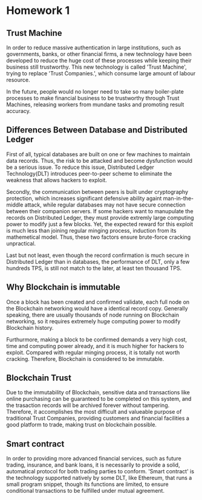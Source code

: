 # Homework 1

## Trust Machine
In order to reduce massive authentication in large institutions, such as governments, banks, or other financial firms, a new technology have been developed to reduce the huge cost of these processes while keeping their business still trustworthy. This new technology is called 'Trust Machine', trying to replace 'Trust Companies.', which consume large amount of labour resource.

In the future, people would no longer need to take so many boiler-plate processes to make financial business to be trustworthy through Trust Machines, releasing workers from mundane tasks and promoting result accuracy.

## Differences Between Database and Distributed Ledger

First of all, typical databases are built on one or few machines to maintain data records. Thus, the risk to be attacked and become dysfunction would be a serious issue. To reduce this issue, Distributed Ledger Technology(DLT) introduces peer-to-peer scheme to eliminate the weakness that allows hackers to exploit. 

Secondly, the communication between peers is built under cryptography protection, which increases significant defensive ability againt man-in-the-middle attack, while regular databases may not have secure connection between their companion servers. If some hackers want to manupulate the records on Distributed Ledger, they must provide extremly large computing power to modify just a few blocks. Yet, the expected reward for this exploit is much less than joining regular minging process, induction from its mathemetical model. Thus, these two factors ensure brute-force cracking unpractical.  

Last but not least, even though the record confirmation is much secure in Distributed Ledger than in databases, the performance of DLT, only a few hundreds TPS, is still not match to the later, at least ten thousand TPS.

## Why Blockchain is immutable
Once a block has been created and confirmed validate, each full node on the Blockchain networking
 would have a identical record copy. Generally speaking, there are usually thousands of node running on Blockchain networking, so it requires extremely huge computing power to modify Blockchain history.

 Furthurmore, making a block to be confirmed demands a very high cost, time and computing power already, and it is much higher for hackers to exploit. Compared with regular minging process, it is totally not worth cracking. Therefore, Blockchain is considered to be immutable.

## Blockchain Trust 
Due to the immutability of Blockchain, sensitive data and transactions like online purchasing can be guaranteed to  be completed on this system, and the trasaction records will be archived forever without tampering. Therefore, it accomplishes the most difficult and valueable purpose of traditional Trust Companies, providing customers and financial facilities a good platform to trade, making trust on blockchain possible.

## Smart contract
In order to providing more advanced financial services, such as future trading, insurance, and bank loans, it is necessarily to provide a solid, automatical protocol for both trading parties to conform. 'Smart contract' is the technology supported natively by some DLT, like Ethereum, that runs a small program snippet, though its functions are limited, to ensure conditional transactions to be fulfilled under mutual agreement.
